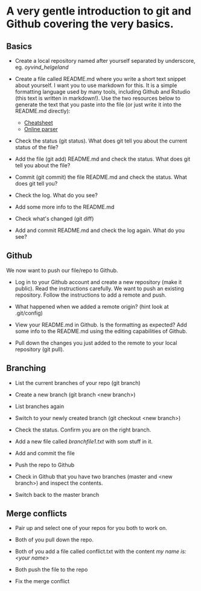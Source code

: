 # A very gentle introduction to git and Github covering the very basics.

## Basics

- Create a local repository named after yourself separated by underscore, eg. *oyvind_helgeland*

- Create a file called README.md where you write a short text snippet about yourself. I want you to use markdown for this. It is a simple formatting language used by many tools, including Github and Rstudio (this text is written in markdown!). Use the two resources below to generate the text that you paste into the file (or just write it into the README.md directly):

  -  [Cheatsheet](https://github.com/adam-p/markdown-here/wiki/Markdown-Cheatsheet)
  -  [Online parser](https://dillinger.io/)

- Check the status (git status). What does git tell you about the current status of the file?

- Add the file (git add) README.md and check the status. What does git tell you about the file?

- Commit (git commit) the file README.md and check the status. What does git tell you?

- Check the log. What do you see?
  
- Add some more info to the README.md

- Check what's changed (git diff) 
 
- Add and commit README.md and check the log again. What do you see?

## Github

We now want to push our file/repo to Github.

- Log in to your Github account and create a new repository (make it public). Read the instructions carefully. We want to push an existing repository. Follow the instructions to add a remote and push.

- What happened when we added a remote origin? (hint look at .git/config)

- View your README.md in Github. Is the formatting as expected? Add some info to the README.md using the editing capabilities of Github.

- Pull down the changes you just added to the remote to your local repository (git pull).

## Branching

- List the current branches of your repo (git branch)

- Create a new branch (git branch \<new branch>)

- List branches again

- Switch to your newly created branch (git checkout \<new branch>)

- Check the status. Confirm you are on the right branch.

- Add a new file called _branchfile1.txt_ with som stuff in it.

- Add and commit the file

- Push the repo to Github

- Check in Github that you have two branches (master and \<new branch>) and inspect the contents.

- Switch back to the master branch

## Merge conflicts

- Pair up and select one of your repos for you both to work on.

- Both of you pull down the repo.

- Both of you add a file called conflict.txt with the content
  _my name is: \<your name>_

- Both push the file to the repo

- Fix the merge conflict
